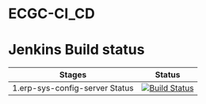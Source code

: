 # ECGC-CI_CD
# Jenkins Build status
| Stages        | Status |
| ------------- |:-----------:| 
|1.erp-sys-config-server Status| [![Build Status](http://10.212.0.92:8080/buildStatus/icon?job=erp-sys-config-server)](http://10.212.0.92:8080/view/ECGC-Services/job/erp-sys-config-server/)||

